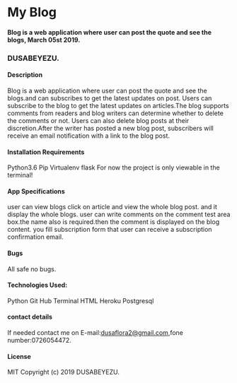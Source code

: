 # My Blog
#### Blog is a web application where user can post the quote and see the blogs, March 05st 2019.
### DUSABEYEZU.

#### Description
Blog is a web application where user can post the quote and see the blogs.and can subscribes to get the latest updates on post. Users can subscribe to the blog to get the latest updates on articles.The blog supports comments from readers and blog writers can determine whether to delete the comments or not. Users can also delete blog posts at their discretion.After the writer has posted a new blog post, subscribers will receive an email notification with a link to the blog post.

#### Installation Requirements
Python3.6
Pip
Virtualenv
flask
For now the project is only viewable in the terminal!

#### App Specifications

user can view blogs click on article and view the whole blog post. and it display the whole blogs. user can write comments on the comment test area box.the name also is required.then the comment is displayed on the blog content. you fill subscription form that user can receive a subscription confirmation email.

#### Bugs
All safe no bugs.

#### Technologies Used:
Python
Git Hub
Terminal
HTML
Heroku
Postgresql
#### contact details
If needed contact me on E-mail:dusaflora2@gmail.com,fone number:0726054472.

#### License
MIT Copyright (c) 2019 DUSABEYEZU.
